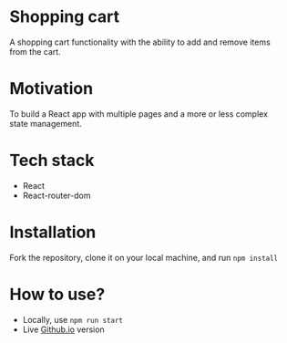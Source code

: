 # Shopping cart

A shopping cart functionality with the ability to add and remove items \
from the cart.

# Motivation

To build a React app with multiple pages and a more or less complex \
state management.

# Tech stack

-   React
-   React-router-dom

# Installation

Fork the repository, clone it on your local machine, and run
`npm install`

# How to use?

-   Locally, use `npm run start`
-   Live [Github.io](https://furilon.github.io/shopping-cart) version
